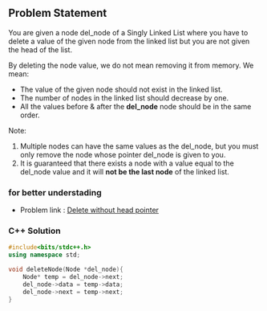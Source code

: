 ## Problem Statement

You are given a node del_node of a Singly Linked List where you have to delete a value of the given node from the linked list but you are not given the head of the list.

By deleting the node value, we do not mean removing it from memory. We mean:

- The value of the given node should not exist in the linked list.
- The number of nodes in the linked list should decrease by one.
- All the values before & after the **del_node** node should be in the same order.

Note:

1. Multiple nodes can have the same values as the del_node, but you must only remove the node whose pointer del_node is given to you.
2. It is guaranteed that there exists a node with a value equal to the del_node value and it will **not be the last node** of the linked list.
### for better understading
- Problem link : [Delete without head pointer]()

### C++ Solution

```cpp
#include<bits/stdc++.h>
using namespace std;

void deleteNode(Node *del_node){
    Node* temp = del_node->next;
    del_node->data = temp->data;
    del_node->next = temp->next;
}
```